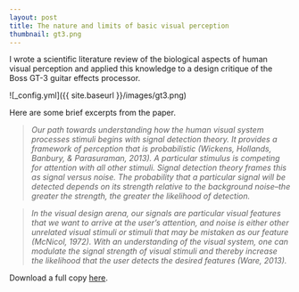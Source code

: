 ```yaml
---
layout: post
title: The nature and limits of basic visual perception
thumbnail: gt3.png
---
```


I wrote a scientific literature review of the biological aspects of human visual perception and applied this knowledge to a design critique of the Boss GT-3 guitar effects processor.

![_config.yml]({{ site.baseurl }}/images/gt3.png)

Here are some brief excerpts from the paper.

>_Our path towards understanding how the human visual system processes stimuli begins with signal detection theory. It provides a framework of perception that is probabilistic (Wickens, Hollands, Banbury, & Parasuraman, 2013). A particular stimulus is competing for attention with all other stimuli. Signal detection theory frames this as signal versus noise. The probability that a particular signal will be detected depends on its strength relative to the background noise–the greater the strength, the greater the likelihood of detection._

>_In the visual design arena, our signals are particular visual features that we want to arrive at the user’s attention, and noise is either other unrelated visual stimuli or stimuli that may be mistaken as our feature (McNicol, 1972). With an understanding of the visual system, one can modulate the signal strength of visual stimuli and thereby increase the likelihood that the user detects the desired features (Ware, 2013)._

Download a full copy [here](https://www.dropbox.com/s/niwneh111q70xh9/vision%20processing%20paper.docx?dl=0).


